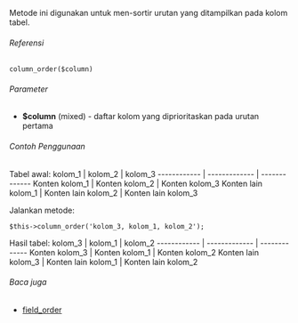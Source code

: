 Metode ini digunakan untuk men-sortir urutan yang ditampilkan pada kolom tabel.

###### Referensi
`column_order($column)`

###### Parameter
* **$column** (mixed) - daftar kolom yang diprioritaskan pada urutan pertama

###### Contoh Penggunaan
Tabel awal:
kolom_1 | kolom_2 | kolom_3
------------ | ------------- | -------------
Konten kolom_1 | Konten kolom_2 | Konten kolom_3
Konten lain kolom_1 | Konten lain kolom_2 | Konten lain kolom_3

Jalankan metode:

`$this->column_order('kolom_3, kolom_1, kolom_2');`

Hasil tabel:
kolom_3 | kolom_1 | kolom_2
------------ | ------------- | -------------
Konten kolom_3 | Konten kolom_1 | Konten kolom_2
Konten lain kolom_3 | Konten lain kolom_1 | Konten lain kolom_2

###### Baca juga
* [field_order](./field_order)
